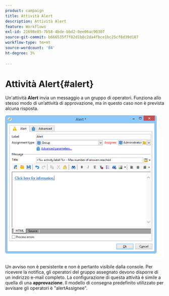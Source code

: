 ```yaml
---
product: campaign
title: Attività Alert
description: Attività Alert
feature: Workflows
exl-id: 21698e85-7b58-4bde-bbd2-0ee06ac90307
source-git-commit: b666535f7f82d1b8c2da4fbce1bc25cf8d39d187
workflow-type: tm+mt
source-wordcount: '84'
ht-degree: 3%

---
```


# Attività Alert{#alert}



Un&#39;attività **Alert** invia un messaggio a un gruppo di operatori. Funziona allo stesso modo di un’attività di approvazione, ma in questo caso non è prevista alcuna risposta.

![](assets/edit_alerte.png)

Un avviso non è persistente e non è pertanto visibile dalla console. Per ricevere la notifica, gli operatori del gruppo assegnato devono disporre di un indirizzo e-mail completo. La configurazione di questa attività è simile a quella di una **approvazione**. Il modello di consegna predefinito utilizzato per avvisare gli operatori è &quot;alertAssignee&quot;.
